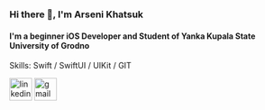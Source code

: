 ### Hi there 👋, I'm Arseni Khatsuk
#### I'm a beginner iOS Developer and Student of Yanka Kupala State University of Grodno

Skills: Swift / SwiftUI / UIKit / GIT 



[<img src='https://cdn.jsdelivr.net/npm/simple-icons@3.0.1/icons/linkedin.svg' alt='linkedin' height='40'>](https://www.linkedin.com/in/arseni-khatsuk-592a45233/)  [<img src='https://cdn.jsdelivr.net/npm/simple-icons@3.0.1/icons/gmail.svg' alt='gmail' height='40'>](mailto:khatsuk007@gmail.com)  


